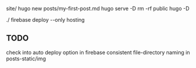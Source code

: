 site/
hugo new posts/my-first-post.md
hugo serve -D
rm -rf public
hugo -D

./
firebase deploy --only hosting

TODO
----
check into auto deploy option in firebase
consistent file-directory naming in posts-static/img